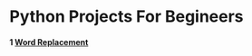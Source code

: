 # Python Projects For Begineers

#### 1 [Word Replacement](https://github.com/Danishs112/Datastructures/blob/main/word_replacement.py) 